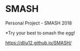 # SMASH
Personal Project - SMASH 2018

*Try your best to smash the egg!

https://dliu12.github.io/SMASH/
